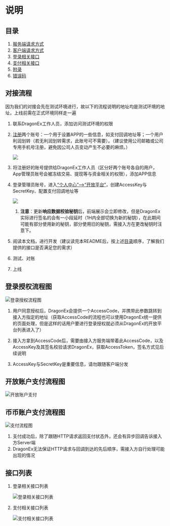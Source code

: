 # 说明

## 目录

1. [服务端请求方式](./1.服务端请求方式.md)
2. [客户端请求方式](./2.客户端请求方式.md)
3. [登录相关接口](./3.登录相关接口.md)
4. [支付相关接口](./4.支付相关接口.md)
5. [附录](./5.附录.md)
6. [错误码](./6.错误码.md)

## 对接流程

因为我们的对接会先在测试环境进行，故以下的流程说明的地址均是测试环境的地址，上线前需在正式环境同样走一遍

1. 联系DragonEx工作人员，添加访问测试环境的权限

2. [注册](https://test.dragonex.co/zh-hans/account/register)两个账号：一个用于设置APP的一些信息，如支付回调地址等；一个用户利润划转（若无利润划转需求，此账号可不需要）。（建议使用公司邮箱或公司专用手机号注册，避免因公司人员变动产生不必要的麻烦。）
   
    ![](./images/注册.png)

3. 将注册好的账号提供给DragonEx工作人员（区分好两个账号各自的用户，App管理员账号会被冻结交易、提现等与资金相关的权限），添加APP信息

4. 登录管理员账号，进入[“个人中心”-->“开放平台”](https://test.dragonex.co/zh-hans/asset/open/app)，创建AccessKey与SecretKey、配置支付回调地址等

    ![](./images/配置APP信息.png)

    1. **注意**：更新**响应数据校验秘钥**后，前端展示会立即修改，但是DragonEx实际进行签名的会有一小段延时（1H内全部切换为新的秘钥），在此期间可能有部分使用新的秘钥，部分使用旧的秘钥，需接入方在更改秘钥时注意下。

5. 阅读本文档，进行开发（建议读完本README后，按上述[目录](#目录)顺序，了解我们提供的接口是否满足您的需求）

6. 测试、对账

7. 上线


## 登录授权流程图

![**登录授权流程图**](./images/DragonEx开放平台-登录授权流程图.png)

 1. 用户同意授权后，DragonEx会提供一个AccessCode，并携带此参数跳转到接入方指定的地址（获取AccessCode的流程也可以使用DragonEx统一提供的页面处理，但是这样的话用户要进行登录授权就必须从DragonEx的开放平台列表进入了）

 2. 接入方拿到AccessCode后，需要由接入方服务端带着此AccessCode，以及AccessKey及其签名校验请求DragonEx，获取AccessToken，签名方式见后续说明

 3. AccessKey与SecretKey是重要信息，请勿跟随客户端分发

## 开放账户支付流程图

![开放账户支付](./images/DragonEx开放平台-开放账户支付流程图.png)

## 币币账户支付流程图

![支付流程图](./images/DragonEx开放平台-币币账户支付流程图.png)

 1. 支付成功后，除了跟随HTTP请求返回支付状态外，还会有异步回调告诉接入方Server端
 2. DragonEx无法保证HTTP请求与回调到达的先后顺序，需接入方自行处理可能出现的情况


## 接口列表

1. 登录相关接口列表
   
    ![登录相关接口列表](./images/login_apis.svg)

2. 支付相关接口列表
   
    ![支付相关接口列表](./images/payment_apis.svg)